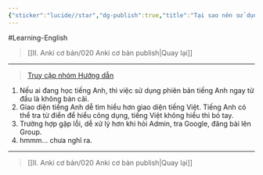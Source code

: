 ```yaml
---
{"sticker":"lucide//star","dg-publish":true,"title":"Tại sao nên sử dụng Anki bản tiếng Anh?","permalink":"/ii-anki-co-ban/tai-sao-nen-su-dung-anki-ban-tieng-anh/","dgPassFrontmatter":true,"noteIcon":""}
---
```


#Learning-English 

> [[II. Anki cơ bản/020 Anki cơ bản publish\|Quay lại]]

___

> [Truy cập nhóm Hướng dẫn](https://www.facebook.com/groups/ankikhoa2/posts/658551322993837/)

1. Nếu ai đang học tiếng Anh, thì việc sử dụng phiên bản tiếng Anh ngay từ đầu là không bàn cãi.
2. Giao diện tiếng Anh dễ tìm hiểu hơn giao diện tiếng Việt. Tiếng Anh có thể tra từ điển để hiểu công dụng, tiếng Việt không hiểu thì bó tay.
3. Trường hợp gặp lỗi, dễ xử lý hơn khi hỏi Admin, tra Google, đăng bài lên Group.
4. hmmm... chưa nghĩ ra.

___

> [[II. Anki cơ bản/020 Anki cơ bản publish\|Quay lại]]